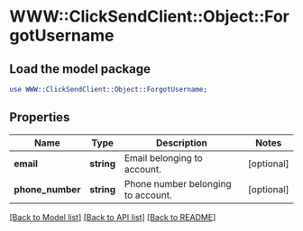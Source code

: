 # WWW::ClickSendClient::Object::ForgotUsername

## Load the model package
```perl
use WWW::ClickSendClient::Object::ForgotUsername;
```

## Properties
Name | Type | Description | Notes
------------ | ------------- | ------------- | -------------
**email** | **string** | Email belonging to account. | [optional] 
**phone_number** | **string** | Phone number belonging to account. | [optional] 

[[Back to Model list]](../README.md#documentation-for-models) [[Back to API list]](../README.md#documentation-for-api-endpoints) [[Back to README]](../README.md)


